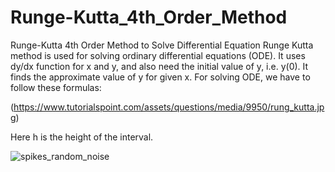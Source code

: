 # Runge-Kutta_4th_Order_Method
Runge-Kutta 4th Order Method to Solve Differential Equation
Runge Kutta method is used for solving ordinary differential equations (ODE). It uses dy/dx function for x and y, and also need the initial value of y, i.e. y(0). It finds the approximate value of y for given x. For solving ODE, we have to follow these formulas:

(https://www.tutorialspoint.com/assets/questions/media/9950/rung_kutta.jpg)

Here h is the height of the interval.

![spikes_random_noise](https://https://github.com/aliseif321/Runge-Kutta_4th_Order_Method/blob/main/code.png)
